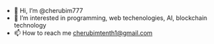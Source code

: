 - 👋 Hi, I’m @cherubim777
- 👀 I’m interested in programming, web techenologies, AI, blockchain technology
- 📫 How to reach me cherubimtenth1@gmail.com

<!---
cherubim777/cherubim777 is a ✨ special ✨ repository because its `README.md` (this file) appears on your GitHub profile.
You can click the Preview link to take a look at your changes.
--->
